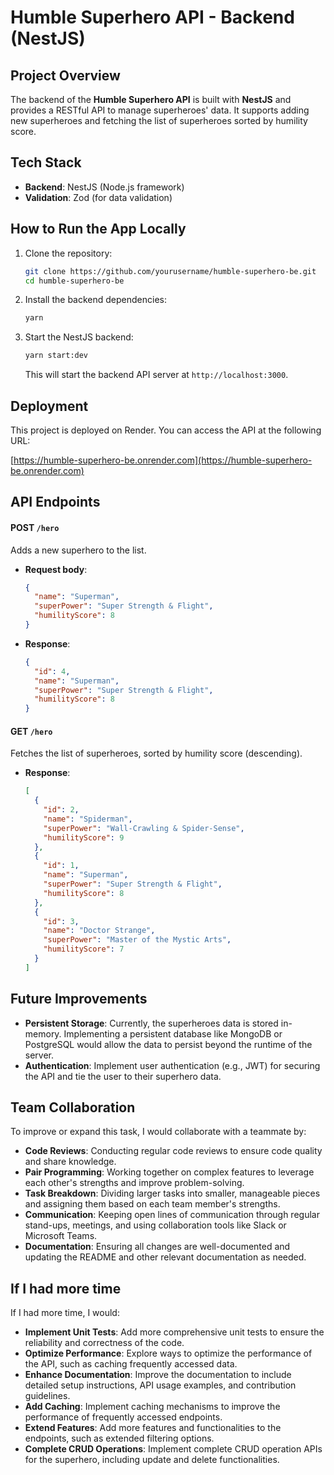 # Humble Superhero API - Backend (NestJS)

## Project Overview
The backend of the **Humble Superhero API** is built with **NestJS** and provides a RESTful API to manage superheroes' data. It supports adding new superheroes and fetching the list of superheroes sorted by humility score.

## Tech Stack
- **Backend**: NestJS (Node.js framework)
- **Validation**: Zod (for data validation)

## How to Run the App Locally

1. Clone the repository:
   ```bash
   git clone https://github.com/yourusername/humble-superhero-be.git
   cd humble-superhero-be
   ```

2. Install the backend dependencies:
   ```bash
   yarn
   ```

3. Start the NestJS backend:
   ```bash
   yarn start:dev
   ```
   This will start the backend API server at `http://localhost:3000`.

## Deployment
This project is deployed on Render. You can access the API at the following URL:

[https://humble-superhero-be.onrender.com](https://humble-superhero-be.onrender.com)

## API Endpoints

#### POST `/hero`
Adds a new superhero to the list.

- **Request body**:
  ```json
  {
    "name": "Superman",
    "superPower": "Super Strength & Flight",
    "humilityScore": 8
  }
  ```

- **Response**:
  ```json
  {
    "id": 4,
    "name": "Superman",
    "superPower": "Super Strength & Flight",
    "humilityScore": 8
  }
  ```

#### GET `/hero`
Fetches the list of superheroes, sorted by humility score (descending).

- **Response**:
  ```json
  [
    {
      "id": 2,
      "name": "Spiderman",
      "superPower": "Wall-Crawling & Spider-Sense",
      "humilityScore": 9
    },
    {
      "id": 1,
      "name": "Superman",
      "superPower": "Super Strength & Flight",
      "humilityScore": 8
    },
    {
      "id": 3,
      "name": "Doctor Strange",
      "superPower": "Master of the Mystic Arts",
      "humilityScore": 7
    }
  ]
  ```

## Future Improvements
- **Persistent Storage**: Currently, the superheroes data is stored in-memory. Implementing a persistent database like MongoDB or PostgreSQL would allow the data to persist beyond the runtime of the server.
- **Authentication**: Implement user authentication (e.g., JWT) for securing the API and tie the user to their superhero data.

## Team Collaboration
To improve or expand this task, I would collaborate with a teammate by:
- **Code Reviews**: Conducting regular code reviews to ensure code quality and share knowledge.
- **Pair Programming**: Working together on complex features to leverage each other's strengths and improve problem-solving.
- **Task Breakdown**: Dividing larger tasks into smaller, manageable pieces and assigning them based on each team member's strengths.
- **Communication**: Keeping open lines of communication through regular stand-ups, meetings, and using collaboration tools like Slack or Microsoft Teams.
- **Documentation**: Ensuring all changes are well-documented and updating the README and other relevant documentation as needed.

## If I had more time

If I had more time, I would:
- **Implement Unit Tests**: Add more comprehensive unit tests to ensure the reliability and correctness of the code.
- **Optimize Performance**: Explore ways to optimize the performance of the API, such as caching frequently accessed data.
- **Enhance Documentation**: Improve the documentation to include detailed setup instructions, API usage examples, and contribution guidelines.
- **Add Caching**: Implement caching mechanisms to improve the performance of frequently accessed endpoints.
- **Extend Features**: Add more features and functionalities to the endpoints, such as extended filtering options.
- **Complete CRUD Operations**: Implement complete CRUD operation APIs for the superhero, including update and delete functionalities.